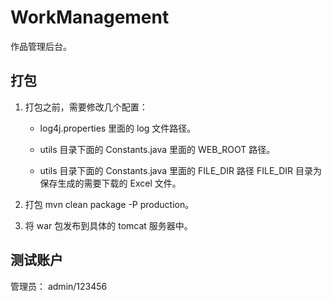 # WorkManagement
作品管理后台。

## 打包

1. 打包之前，需要修改几个配置：

    - log4j.properties 里面的 log 文件路径。
    
    - utils 目录下面的 Constants.java 里面的 WEB_ROOT 路径。
    
    - utils 目录下面的 Constants.java 里面的 FILE_DIR 路径
        FILE_DIR 目录为保存生成的需要下载的 Excel 文件。

2. 打包 
mvn clean package -P production。

3. 将 war 包发布到具体的 tomcat 服务器中。

## 测试账户
管理员： admin/123456

